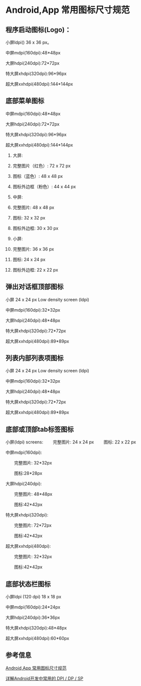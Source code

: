 # Android,App 常用图标尺寸规范 #

## 程序启动图标(Logo)：

小屏ldpi() 36 x 36 px。

中屏mdpi(160dpi):48*48px

大屏hdpi(240dpi):72*72px

特大屏xhdpi(320dpi):96*96px

超大屏xxhdpi(480dpi):144*144px

 

## 底部菜单图标

中屏mdpi(160dpi):48*48px

大屏hdpi(240dpi):72*72px

特大屏xhdpi(320dpi):96*96px

超大屏xxhdpi(480dpi):144*144px

1. 大屏:
1. 完整图片（红色）: 72 x 72 px
2. 图标（蓝色）: 48 x 48 px
3. 图标外边框（粉色）: 44 x 44 px

1. 中屏:
1. 完整图片: 48 x 48 px
2. 图标: 32 x 32 px
3. 图标外边框: 30 x 30 px

1. 小屏:
1. 完整图片: 36 x 36 px
2. 图标: 24 x 24 px
3. 图标外边框: 22 x 22 px



 

## 弹出对话框顶部图标

小屏 24 x 24 px Low density screen (ldpi)

中屏mdpi(160dpi):32*32px

大屏hdpi(240dpi):48*48px

特大屏xhdpi(320dpi):72*72px

超大屏xxhdpi(480dpi):89*89px

 

## 列表内部列表项图标

小屏 24 x 24 px Low density screen (ldpi)

中屏mdpi(160dpi):32*32px

大屏hdpi(240dpi):48*48px

特大屏xhdpi(320dpi):72*72px

超大屏xxhdpi(480dpi):89*89px

 

## 底部或顶部tab标签图标

小屏(ldpi) screens:
　　完整图片: 24 x 24 px
　　图标: 22 x 22 px

中屏mdpi(160dpi):

　　完整图片: 32*32px

　　图标:28*28px

大屏hdpi(240dpi):

　　完整图片: 48*48px

　　图标:42*42px

特大屏xhdpi(320dpi):

　　完整图片: 72*72px

　　图标:42*42px

超大屏xxhdpi(480dpi):

　　完整图片: 32*32px

　　图标:42*42px

 

## 底部状态栏图标

小屏ldpi (120 dpi) 18 x 18 px

中屏mdpi(160dpi):24*24px

大屏hdpi(240dpi):36*36px

特大屏xhdpi(320dpi):48*48px

超大屏xxhdpi(480dpi):60*60px

## 参考信息

[Android,App 常用图标尺寸规范](http://www.cnblogs.com/libertycode/p/5666088.html)

[详解Android开发中常用的 DPI / DP / SP](http://www.jianshu.com/p/913943d25829)
